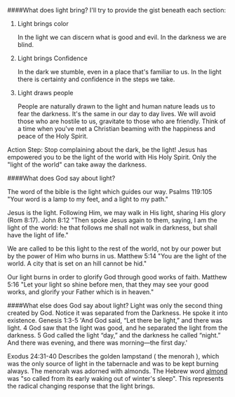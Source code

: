 ####What does light bring?
I'll try to provide the gist beneath each section:

1. Light brings color

   In the light we can discern what is good and evil. In the darkness we are blind. 

2. Light brings Confidence

   In the dark we stumble, even in a place that's familiar to us. In the light there is certainty and confidence in the steps we take.

3. Light draws people

   People are naturally drawn to the light and human nature leads us to fear the darkness. It's the same in our day to day lives. We will avoid those who are hostile to us, gravitate to those who are friendly. Think of a time when you've met a Christian beaming with the happiness and peace of the Holy Spirit.

Action Step: Stop complaining about the dark, be the light!
Jesus has empowered you to be the light of the world with His Holy Spirit. Only the "light of the world" can take away the darkness.

####What does God say about light?

The word of the bible is the light which guides our way.
Psalms 119:105 "Your word is a lamp to my feet, and a light to my path."

Jesus is the light. Following Him, we may walk in His light, sharing His glory (Rom 8:17).
John 8:12 "Then spoke Jesus again to them, saying, I am the light of the world: he that follows me shall not walk in darkness, but shall have the light of life."

We are called to be this light to the rest of the world, not by our power but by the power of Him who burns in us.
Matthew 5:14 "You are the light of the world. A city that is set on an hill cannot be hid."

Our light burns in order to glorify God through good works of faith.
Matthew 5:16 "Let your light so shine before men, that they may see your good works, and glorify your Father which is in heaven."

####What else does God say about light?
Light was only the second thing created by God. Notice it was separated from the Darkness. He spoke it into existence.
Genesis 1:3-5  'And God said, “Let there be light,” and there was light. 4 God saw that the light was good, and he separated the light from the darkness. 5 God called the light “day,” and the darkness he called “night.” And there was evening, and there was morning—the first day.'

Exodus 24:31-40 Describes the golden lampstand ( the menorah ), which was the only source of light in the tabernacle and was to be kept burning always. The menorah was adorned with almonds. The Hebrew word [almond](http://biblehub.com/hebrew/8247.htm) was "so called from its early waking out of winter's sleep". This represents the radical changing response that the light brings. 
